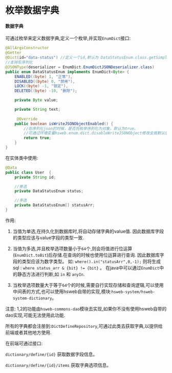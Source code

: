 # 枚举数据字典

#### 数据字典

可通过枚举来定义数据字典,定义一个枚举,并实现`EnumDict`接口:

```java
@AllArgsConstructor
@Getter
@Dict(id="data-status") //定义一个id,默认为 DataStatusEnum.class.getSimpleName();
//支持反序列化
@JSONType(deserializer = EnumDict.EnumDictJSONDeserializer.class)
public enum DataStatusEnum implements EnumDict<Byte> {
    ENABLED((byte) 1, "正常"),
    DISABLED((byte) 0, "禁用"),
    LOCK((byte) -1, "锁定"),
    DELETED((byte) -10, "删除");

    private Byte value;

    private String text;
    
     @Override
    public boolean isWriteJSONObjectEnabled() {
        //在序列化json的时候，是否将枚举序列化为对象。默认为true。
        //可通过环境变量hsweb.enum.dict.disableWriteJSONObject修改全局默认值
        return true;
    }
}
```

在实体类中使用:

```java
@Data
public class User  {
    private String id;

    //单选
    private DataStatusEnum status;

    //多选
    private DataStatusEnum[] statusArr;
}
```

作用: 

1. 当值为单选,在持久化到数据库时,将自动存储字典的value值. 因此数据库字段的类型应该与value字段的类型一致. 

2. 当值为多选,并且枚举选项数量小于`64`个,则会将值进行位运算\(`EnumDict.toBit`\)后存储.在查询的时候也使用位运算进行查询. 因此数据库字段的类型应该为数字类型。 如: `where().in("statusArr",0,-1);` 则将生成sql : `where status_arr & {bit} != {bit}` 。 在java中可以通过`EnumDict`中的静态方法进行判断,如 `in` 和 `anyIn`. 

3. 当枚举选项数量大于等于`64`个的时候,需要自行实现存储和查询逻辑,可以使用中间表的方式,也可以使用hsweb自带的实现,模块:`hsweb-system/hsweb-system-dictionary`。

注意: 1,2的功能由`hsweb-commons-dao`模块去实现,如果你不没有使用hsweb自带的dao实现,可能无法使用此功能.

所有的字典都会注册到:`DictDefineRepository`,可通过此类去获取字典,以提供给前端或者其他地方使用.

在前端可通过接口:  

`dictionary/define/{id}` 获取数据字段信息。

`dictionary/define/{id}/items` 获取字典选项信息。

